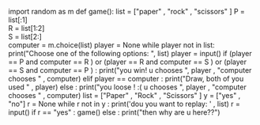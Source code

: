 import random  as m
def game():
    list = ["paper" , "rock" , "scissors" ]
    P = list[:1]   
    R = list[1:2]  
    S = list[2:]   
    computer = m.choice(list)
    player = None
    while player not in list:
        print("Choose one of the following options: ", list)
        player = input()
    if (player == P and computer == R ) or (player == R  and computer == S ) or (player == S  and computer == P ) :
        print("you win! u chooses ", player , "computer chooses " , computer)
    elif player == computer :
        print("Draw, both of you used " , player)
    else : 
        print("you loose ! :( u chooses ", player , "computer chooses " , computer)
list = ["Paper" , "Rock" , "Scissors" ]
y  = ["yes" , "no"]
r = None 
while r not in y :
    print('dou you want to replay:  ' ,  list)
    r = input()
if r == "yes" :
    game()
else : 
    print("then why are u here??")


